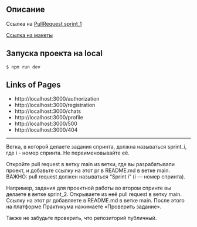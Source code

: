 ## Описание

Ссылка на [PullRequest sprint_1](https://github.com/koracell/middle.messenger.praktikum.yandex/pull/1)

[Ссылка на макеты](https://www.figma.com/file/jF5fFFzgGOxQeB4CmKWTiE/Chat_external_link?node-id=0%3A1)

## Запуска проекта на local
``` $ npm run dev ```

## Links of Pages

- http://localhost:3000/authorization
- http://localhost:3000/registration
- http://localhost:3000/chats
- http://localhost:3000/profile
- http://localhost:3000/500
- http://localhost:3000/404

---

Ветка, в которой делаете задания спринта, должна называться sprint_i, где i - номер спринта. Не переименовывайте её.

Откройте pull request в ветку main из ветки, где вы разрабатывали проект, и добавьте ссылку на этот pr в README.md в ветке main. 
ВАЖНО: pull request должен называться “Sprint i” (i — номер спринта).

Например, задания для проектной работы во втором спринте вы делаете в ветке sprint_2. Открываете из неё pull request в ветку main. Ссылку на этот pr добавляете в README.md в ветке main. После этого на платформе Практикума нажимаете «Проверить задание».

Также не забудьте проверить, что репозиторий публичный.